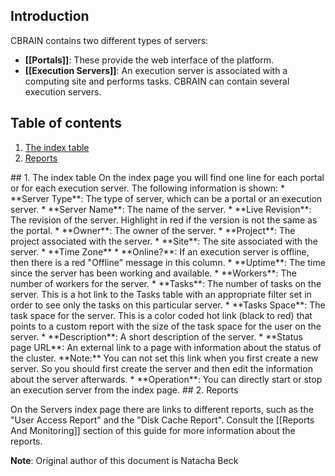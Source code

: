 ## Introduction

CBRAIN contains two different types of servers:

* **[[Portals]]**: These provide the web interface of the platform.
* **[[Execution Servers]]**: An execution server is associated with a computing 
site and performs tasks. CBRAIN can contain several execution servers.

## Table of contents

1. [The index table](#index)
2. [Reports](#reports) 

<a name="index" />
## 1. The index table
On the index page you will find one line for each portal or for each execution server.
The following information is shown:
* **Server Type**: The type of server, which can be a portal or an execution server.
* **Server Name**: The name of the server.
* **Live Revision**: The revision of the server. Highlight in red if the version is not the same as the portal.
* **Owner**: The owner of the server.
* **Project**: The project associated with the server.
* **Site**: The site associated with the server.
* **Time Zone**
* **Online?**: If an execution server is offline, then there is a red "Offline" message 
  in this column.
* **Uptime**: The time since the server has been working and available.
* **Workers**: The number of workers for the server.
* **Tasks**: The number of tasks on the server. This is a hot link to the Tasks table with 
an appropriate filter set in order to see only the tasks on this particular server.
* **Tasks Space**: The task space for the server.  This is a color coded hot link
(black to red) that points to a custom report with the size of the task space for the user 
on the server.
* **Description**: A short description of the server.
* **Status page URL**: An external link to a page with information about the status of 
the cluster.  **Note:** You can not set this link when you first create a new server. So 
you should first create the server and then edit the information about the server afterwards.
* **Operation**: You can directly start or stop an execution server from the index page.

<a name="reports" />
## 2. Reports

On the Servers index page there are links to different reports, such as the "User Access 
Report" and the "Disk Cache Report". Consult the [[Reports And Monitoring]] section of this 
guide for more information about the reports.

**Note**: Original author of this document is Natacha Beck